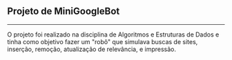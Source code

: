 ## Projeto de MiniGoogleBot

---

O projeto foi realizado na disciplina de Algoritmos e Estruturas de Dados e tinha como objetivo fazer um "robô" que simulava buscas de sites, inserção, remoção, atualização de relevância, e impressão.
